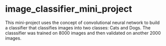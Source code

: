 # image_classifier_mini_project
This mini-project uses the concept of convolutional neural network to build a classifier that classifies images into two classes:
Cats and Dogs. The classsifier was trained on 8000 images and then validated on another 2000 images.
